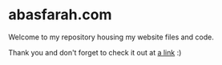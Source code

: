 # abasfarah.com

Welcome to my repository housing my website files and code.

Thank you and don't forget to check it out at 
[a link](abasfarah.com) :)